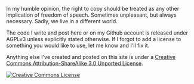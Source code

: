 In my humble opinion, the right to copy should be treated as any other
implication of freedom of speech. Sometimes unpleasant, but always necessary.
Sadly, we live in a different world.

The code I write and post here or on my Github account is released under AGPLv3 unless explicitly stated otherwise. If I forgot to add a license to something you would like to use, let me know and I'll fix it.

Anything else I've created and posted on this site is under a <a rel="license" href="http://creativecommons.org/licenses/by-sa/3.0/deed.en_US">Creative Commons Attribution-ShareAlike 3.0 Unported License</a>.

<a rel="license" href="http://creativecommons.org/licenses/by-sa/3.0/deed.en_US"><img alt="Creative Commons License" style="border-width:0" src="http://i.creativecommons.org/l/by-sa/3.0/88x31.png" />
